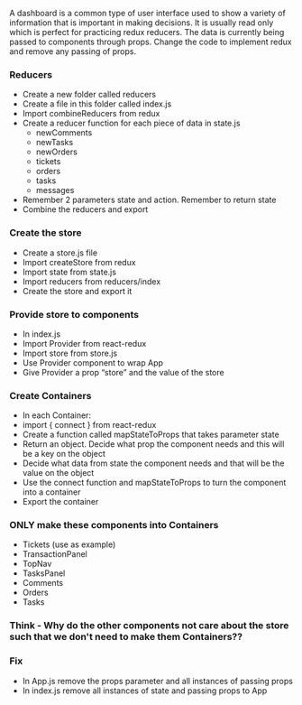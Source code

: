 A dashboard is a common type of user interface used to show a variety of information that is important in making decisions. It is usually read only which is perfect for practicing redux reducers. The data is currently being passed to components through props. Change the code to implement redux and remove any passing of props.

### Reducers

- Create a new folder called reducers
- Create a file in this folder called index.js
- Import combineReducers from redux
- Create a reducer function for each piece of data in state.js
  - newComments
  - newTasks
  - newOrders
  - tickets
  - orders
  - tasks
  - messages
- Remember 2 parameters state and action. Remember to return state
- Combine the reducers and export

### Create the store

- Create a store.js file
- Import createStore from redux
- Import state from state.js
- Import reducers from reducers/index
- Create the store and export it

### Provide store to components

- In index.js
- Import Provider from react-redux
- Import store from store.js
- Use Provider component to wrap App
- Give Provider a prop “store” and the value of the store

### Create Containers

- In each Container:
- import { connect } from react-redux
- Create a function called mapStateToProps that takes parameter state
- Return an object. Decide what prop the component needs and this will be a key on the object
- Decide what data from state the component needs and that will be the value on the object
- Use the connect function and mapStateToProps to turn the component into a container
- Export the container

### ONLY make these components into Containers

- Tickets (use as example)
- TransactionPanel
- TopNav
- TasksPanel
- Comments
- Orders
- Tasks

### Think - Why do the other components not care about the store such that we don't need to make them Containers??

### Fix

- In App.js remove the props parameter and all instances of passing props
- In index.js remove all instances of state and passing props to App
